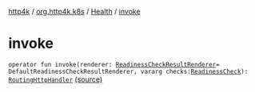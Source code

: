[http4k](../../index.md) / [org.http4k.k8s](../index.md) / [Health](index.md) / [invoke](./invoke.md)

# invoke

`operator fun invoke(renderer: `[`ReadinessCheckResultRenderer`](../-readiness-check-result-renderer/index.md)` = DefaultReadinessCheckResultRenderer, vararg checks: `[`ReadinessCheck`](../-readiness-check.md)`): `[`RoutingHttpHandler`](../../org.http4k.routing/-routing-http-handler/index.md) [(source)](https://github.com/http4k/http4k/blob/master/http4k-k8s/src/main/kotlin/org/http4k/k8s/Health.kt#L17)